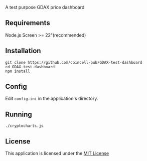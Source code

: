 A test purpose GDAX price dashboard

## Requirements
Node.js
Screen >= 22"(recommended)

## Installation
```
git clone https://github.com/coincell-pub/GDAX-test-dashboard
cd GDAX-test-dashboard
npm install
```

## Config
Edit `config.ini` in the application's directory.

## Running
`./cryptocharts.js`

## License
This application is licensed under the [MIT License](http://opensource.org/licenses/MIT)